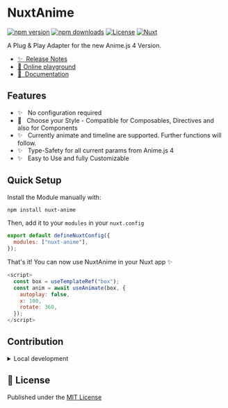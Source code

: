 <!--
Get your module up and running quickly.

Find and replace all on all files (CMD+SHIFT+F):
- Name: My Module
- Package name: my-module
- Description: My new Nuxt module
-->

# NuxtAnime

[![npm version][npm-version-src]][npm-version-href]
[![npm downloads][npm-downloads-src]][npm-downloads-href]
[![License][license-src]][license-href]
[![Nuxt][nuxt-src]][nuxt-href]

A Plug & Play Adapter for the new Anime.js 4 Version.

- [✨ &nbsp;Release Notes](/CHANGELOG.md)
- [🏀 Online playground](https://stackblitz.com/github/Enternikot/nuxt-anime?file=playground%2Fapp.vue)
- [📖 &nbsp;Documentation](https://example.com)

## Features

<!-- Highlight some of the features your module provide here -->

- ✨ &nbsp; No configuration required
- 💪 &nbsp; Choose your Style - Compatible for Composables, Directives and also for Components
- ✨ &nbsp; Currently animate and timeline are supported. Further functions will follow.
- ✨ &nbsp; Type-Safety for all current params from Anime.js 4
- ✨ &nbsp; Easy to Use and fully Customizable

## Quick Setup

Install the Module manually with:

```bash
npm install nuxt-anime
```

Then, add it to your `modules` in your `nuxt.config`

```js
export default defineNuxtConfig({
  modules: ["nuxt-anime"],
});
```

That's it! You can now use NuxtAnime in your Nuxt app ✨

```js
<script>
  const box = useTemplateRef("box");
  const anim = await useAnimate(box, {
    autoplay: false,
    x: 100,
    rotate: 360,
  });
</script>
```

## Contribution

<details>
  <summary>Local development</summary>
  
  ```bash
  # Install dependencies
  npm install
  
  # Generate type stubs
  npm run dev:prepare
  
  # Develop with the playground
  npm run dev
  
  # Build the playground
  npm run dev:build
  
  # Run ESLint
  npm run lint
  
  # Run Vitest
  npm run test
  npm run test:watch
  
  # Release new version
  npm run release
  ```

</details>

## 📑 License

Published under the [MIT License](./LICENSE)

<!-- Badges -->

[npm-version-src]: https://img.shields.io/npm/v/my-module/latest.svg?style=flat&colorA=020420&colorB=00DC82
[npm-version-href]: https://npmjs.com/package/my-module
[npm-downloads-src]: https://img.shields.io/npm/dm/my-module.svg?style=flat&colorA=020420&colorB=00DC82
[npm-downloads-href]: https://npm.chart.dev/my-module
[license-src]: https://img.shields.io/npm/l/my-module.svg?style=flat&colorA=020420&colorB=00DC82
[license-href]: https://npmjs.com/package/my-module
[nuxt-src]: https://img.shields.io/badge/Nuxt-020420?logo=nuxt.js
[nuxt-href]: https://nuxt.com
